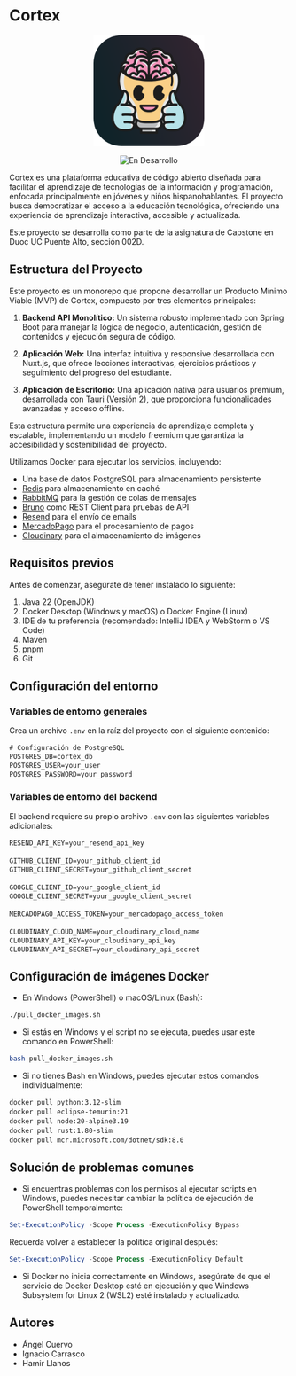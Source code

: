 # Cortex

<p align="center">
  <img src=".github/images/icon1_dark (512px).png" alt="Logo de Cortex" width="200" height="200">
</p>

<p align="center">
  <img src="https://img.shields.io/badge/estado-en%20desarrollo-yellow" alt="En Desarrollo">
</p>

Cortex es una plataforma educativa de código abierto diseñada para facilitar el aprendizaje de tecnologías de la información y programación, enfocada principalmente en jóvenes y niños hispanohablantes. El proyecto busca democratizar el acceso a la educación tecnológica, ofreciendo una experiencia de aprendizaje interactiva, accesible y actualizada.

Este proyecto se desarrolla como parte de la asignatura de Capstone en Duoc UC Puente Alto, sección 002D.

## Estructura del Proyecto

Este proyecto es un monorepo que propone desarrollar un Producto Mínimo Viable (MVP) de Cortex, compuesto por tres elementos principales:

1. **Backend API Monolítico:** Un sistema robusto implementado con Spring Boot para manejar la lógica de negocio, autenticación, gestión de contenidos y ejecución segura de código.

2. **Aplicación Web:** Una interfaz intuitiva y responsive desarrollada con Nuxt.js, que ofrece lecciones interactivas, ejercicios prácticos y seguimiento del progreso del estudiante.

3. **Aplicación de Escritorio:** Una aplicación nativa para usuarios premium, desarrollada con Tauri (Versión 2), que proporciona funcionalidades avanzadas y acceso offline.

Esta estructura permite una experiencia de aprendizaje completa y escalable, implementando un modelo freemium que garantiza la accesibilidad y sostenibilidad del proyecto.

Utilizamos Docker para ejecutar los servicios, incluyendo:

- Una base de datos PostgreSQL para almacenamiento persistente
- [Redis](https://redis.io/) para almacenamiento en caché
- [RabbitMQ](https://www.rabbitmq.com/) para la gestión de colas de mensajes
- [Bruno](https://www.usebruno.com/) como REST Client para pruebas de API
- [Resend](https://resend.com/) para el envío de emails
- [MercadoPago](https://www.mercadopago.cl/developers/es) para el procesamiento de pagos
- [Cloudinary](https://cloudinary.com/) para el almacenamiento de imágenes

## Requisitos previos

Antes de comenzar, asegúrate de tener instalado lo siguiente:

1. Java 22 (OpenJDK)
2. Docker Desktop (Windows y macOS) o Docker Engine (Linux)
3. IDE de tu preferencia (recomendado: IntelliJ IDEA y WebStorm o VS Code)
4. Maven
5. pnpm
6. Git

## Configuración del entorno

### Variables de entorno generales

Crea un archivo `.env` en la raíz del proyecto con el siguiente contenido:

```env
# Configuración de PostgreSQL
POSTGRES_DB=cortex_db
POSTGRES_USER=your_user
POSTGRES_PASSWORD=your_password
```

### Variables de entorno del backend

El backend requiere su propio archivo `.env` con las siguientes variables adicionales:

```env
RESEND_API_KEY=your_resend_api_key

GITHUB_CLIENT_ID=your_github_client_id
GITHUB_CLIENT_SECRET=your_github_client_secret

GOOGLE_CLIENT_ID=your_google_client_id
GOOGLE_CLIENT_SECRET=your_google_client_secret

MERCADOPAGO_ACCESS_TOKEN=your_mercadopago_access_token

CLOUDINARY_CLOUD_NAME=your_cloudinary_cloud_name
CLOUDINARY_API_KEY=your_cloudinary_api_key
CLOUDINARY_API_SECRET=your_cloudinary_api_secret
```

## Configuración de imágenes Docker

- En Windows (PowerShell) o macOS/Linux (Bash):

```bash
./pull_docker_images.sh
```

- Si estás en Windows y el script no se ejecuta, puedes usar este comando en PowerShell:

```bash
bash pull_docker_images.sh
```

- Si no tienes Bash en Windows, puedes ejecutar estos comandos individualmente:

```bash
docker pull python:3.12-slim
docker pull eclipse-temurin:21
docker pull node:20-alpine3.19
docker pull rust:1.80-slim
docker pull mcr.microsoft.com/dotnet/sdk:8.0
```

## Solución de problemas comunes

- Si encuentras problemas con los permisos al ejecutar scripts en Windows, puedes necesitar cambiar la política de ejecución de PowerShell temporalmente:

```powershell
Set-ExecutionPolicy -Scope Process -ExecutionPolicy Bypass
```

Recuerda volver a establecer la política original después:

```powershell
Set-ExecutionPolicy -Scope Process -ExecutionPolicy Default
```

- Si Docker no inicia correctamente en Windows, asegúrate de que el servicio de Docker Desktop esté en ejecución y que Windows Subsystem for Linux 2 (WSL2) esté instalado y actualizado.

## Autores

- Ángel Cuervo
- Ignacio Carrasco
- Hamir Llanos
